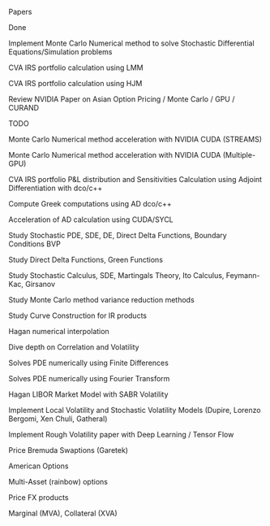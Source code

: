 
Papers

Done

Implement Monte Carlo Numerical method to solve Stochastic Differential Equations/Simulation problems

CVA IRS portfolio calculation using LMM

CVA IRS portfolio calculation using HJM

Review NVIDIA Paper on Asian Option Pricing / Monte Carlo / GPU / CURAND

TODO

Monte Carlo Numerical method acceleration with NVIDIA CUDA (STREAMS)

Monte Carlo Numerical method acceleration with NVIDIA CUDA (Multiple-GPU)

CVA IRS portfolio P&L distribution and Sensitivities Calculation using Adjoint Differentiation with dco/c++

Compute Greek computations using AD dco/c++

Acceleration of AD calculation using CUDA/SYCL

Study Stochastic PDE, SDE, DE, Direct Delta Functions, Boundary Conditions BVP

Study Direct Delta Functions, Green Functions

Study Stochastic Calculus, SDE, Martingals Theory, Ito Calculus, Feymann-Kac, Girsanov

Study Monte Carlo method variance reduction methods

Study Curve Construction for IR products

Hagan numerical interpolation 

Dive depth on Correlation and Volatility

Solves PDE numerically using Finite Differences

Solves PDE numerically using Fourier Transform

Hagan LIBOR Market Model with SABR Volatility

Implement Local Volatility and Stochastic Volatility Models (Dupire, Lorenzo Bergomi, Xen Chuli, Gatheral)

Implement Rough Volatility paper with Deep Learning / Tensor Flow

Price Bremuda Swaptions (Garetek)

American Options 

Multi-Asset (rainbow) options

Price FX products

Marginal (MVA), Collateral (XVA)
